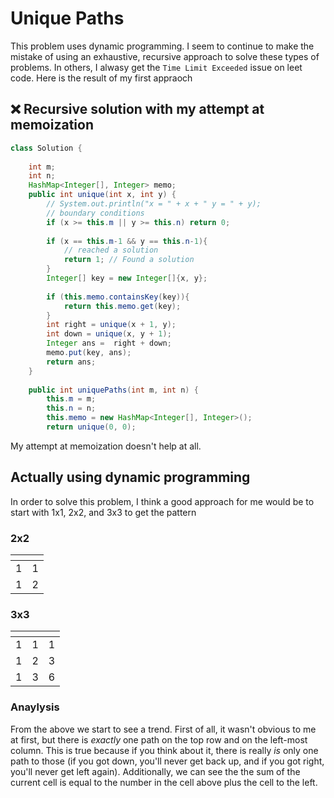 # Unique Paths
This problem uses dynamic programming. I seem to continue to make the mistake of using an exhaustive, recursive approach to solve these types of problems. 
In others, I alwasy get the `Time Limit Exceeded` issue on leet code. Here is the result of my first appraoch

## ❌ Recursive solution with my attempt at memoization 

```java
class Solution {
    
    int m; 
    int n; 
    HashMap<Integer[], Integer> memo; 
    public int unique(int x, int y) {
        // System.out.println("x = " + x + " y = " + y); 
        // boundary conditions
        if (x >= this.m || y >= this.n) return 0; 
    
        if (x == this.m-1 && y == this.n-1){
            // reached a solution
            return 1; // Found a solution
        }
        Integer[] key = new Integer[]{x, y}; 
        
        if (this.memo.containsKey(key)){
            return this.memo.get(key); 
        }
        int right = unique(x + 1, y); 
        int down = unique(x, y + 1); 
        Integer ans =  right + down;    
        memo.put(key, ans); 
        return ans; 
    }
    
    public int uniquePaths(int m, int n) {
        this.m = m; 
        this.n = n; 
        this.memo = new HashMap<Integer[], Integer>(); 
        return unique(0, 0); 
```

My attempt at memoization doesn't help at all. 

## Actually using dynamic programming

In order to solve this problem, I think a good approach for me would be to start with 1x1, 2x2, and 3x3 to get the pattern

### 2x2
| <!-- -->    | <!-- -->    |
|-------------|-------------|
| 1         | 1         |
| 1 | 2|

### 3x3
| <!-- --> | <!-- --> | <!-- --> |
|------|------|-----|
| 1 | 1 | 1 |
| 1 | 2 | 3 | 
| 1 | 3 | 6 | 

### Anaylysis
From the above we start to see a trend. First of all, it wasn't obvious to me at first, but there is *exactly* one path on the top row and on the left-most column. This is 
true because if you think about it, there is really *is* only one path to those (if you got down, you'll never get back up, and if you got right, you'll never get left again). 
Additionally, we can see the the sum of the current cell is equal to the number in the cell above plus the cell to the left.

```java
```

